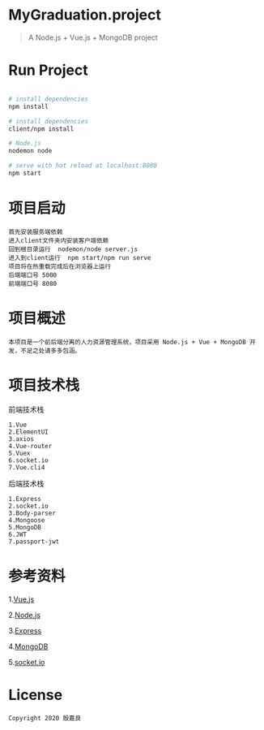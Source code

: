 # MyGraduation.project

>  A Node.js + Vue.js + MongoDB project

# Run Project

``` bash

# install dependencies
npm install

# install dependencies
client/npm install  

# Node.js
nodemon node

# serve with hot reload at localhost:8080
npm start

```

# 项目启动

    首先安装服务端依赖
    进入client文件夹内安装客户端依赖
    回到根目录运行  nodemon/node server.js
    进入到client运行  npm start/npm run serve  
    项目将在热重载完成后在浏览器上运行
    后端端口号 5000
    前端端口号 8080
    
# 项目概述

    本项目是一个前后端分离的人力资源管理系统，项目采用 Node.js + Vue + MongoDB 开发，不足之处请多多包涵。


# 项目技术栈

 前端技术栈

    1.Vue
    2.ElementUI
    3.axios
    4.Vue-router
    5.Vuex
    6.socket.io
    7.Vue.cli4
    
 后端技术栈
    
    1.Express
    2.socket.io
    3.Body-parser
    4.Mongoose
    5.MongoDB
    6.JWT
    7.passport-jwt
    
    
# 参考资料

   1.[Vue.js](https://cn.vuejs.org/index.html)
   
   2.[Node.js](http://nodejs.cn/api/)
   
   3.[Express](https://www.expressjs.com.cn/4x/api.html)
   
   4.[MongoDB](https://www.runoob.com/mongodb/mongodb-tutorial.html)
   
   5.[socket.io](https://socket.io/get-started/chat/)
    
# License
    
    Copyright 2020 殷嘉良

